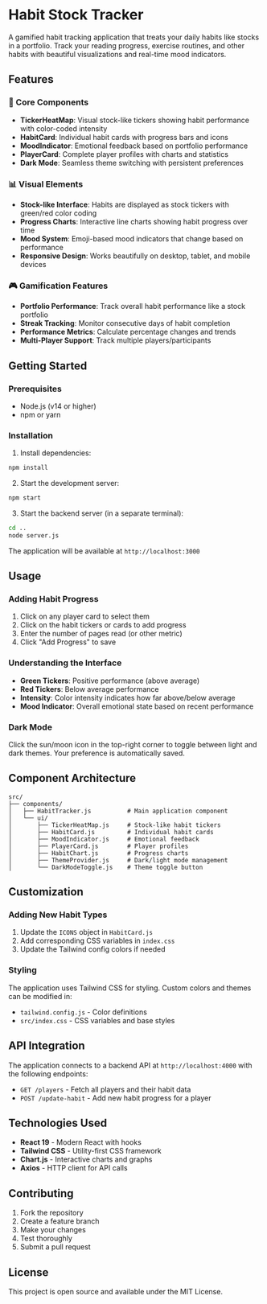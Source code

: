 # Habit Stock Tracker

A gamified habit tracking application that treats your daily habits like stocks in a portfolio. Track your reading progress, exercise routines, and other habits with beautiful visualizations and real-time mood indicators.

## Features

### 🎯 Core Components

- **TickerHeatMap**: Visual stock-like tickers showing habit performance with color-coded intensity
- **HabitCard**: Individual habit cards with progress bars and icons
- **MoodIndicator**: Emotional feedback based on portfolio performance
- **PlayerCard**: Complete player profiles with charts and statistics
- **Dark Mode**: Seamless theme switching with persistent preferences

### 📊 Visual Elements

- **Stock-like Interface**: Habits are displayed as stock tickers with green/red color coding
- **Progress Charts**: Interactive line charts showing habit progress over time
- **Mood System**: Emoji-based mood indicators that change based on performance
- **Responsive Design**: Works beautifully on desktop, tablet, and mobile devices

### 🎮 Gamification Features

- **Portfolio Performance**: Track overall habit performance like a stock portfolio
- **Streak Tracking**: Monitor consecutive days of habit completion
- **Performance Metrics**: Calculate percentage changes and trends
- **Multi-Player Support**: Track multiple players/participants

## Getting Started

### Prerequisites

- Node.js (v14 or higher)
- npm or yarn

### Installation

1. Install dependencies:
```bash
npm install
```

2. Start the development server:
```bash
npm start
```

3. Start the backend server (in a separate terminal):
```bash
cd ..
node server.js
```

The application will be available at `http://localhost:3000`

## Usage

### Adding Habit Progress

1. Click on any player card to select them
2. Click on the habit tickers or cards to add progress
3. Enter the number of pages read (or other metric)
4. Click "Add Progress" to save

### Understanding the Interface

- **Green Tickers**: Positive performance (above average)
- **Red Tickers**: Below average performance
- **Intensity**: Color intensity indicates how far above/below average
- **Mood Indicator**: Overall emotional state based on recent performance

### Dark Mode

Click the sun/moon icon in the top-right corner to toggle between light and dark themes. Your preference is automatically saved.

## Component Architecture

```
src/
├── components/
│   ├── HabitTracker.js          # Main application component
│   └── ui/
│       ├── TickerHeatMap.js     # Stock-like habit tickers
│       ├── HabitCard.js         # Individual habit cards
│       ├── MoodIndicator.js     # Emotional feedback
│       ├── PlayerCard.js        # Player profiles
│       ├── HabitChart.js        # Progress charts
│       ├── ThemeProvider.js     # Dark/light mode management
│       └── DarkModeToggle.js    # Theme toggle button
```

## Customization

### Adding New Habit Types

1. Update the `ICONS` object in `HabitCard.js`
2. Add corresponding CSS variables in `index.css`
3. Update the Tailwind config colors if needed

### Styling

The application uses Tailwind CSS for styling. Custom colors and themes can be modified in:
- `tailwind.config.js` - Color definitions
- `src/index.css` - CSS variables and base styles

## API Integration

The application connects to a backend API at `http://localhost:4000` with the following endpoints:

- `GET /players` - Fetch all players and their habit data
- `POST /update-habit` - Add new habit progress for a player

## Technologies Used

- **React 19** - Modern React with hooks
- **Tailwind CSS** - Utility-first CSS framework
- **Chart.js** - Interactive charts and graphs
- **Axios** - HTTP client for API calls

## Contributing

1. Fork the repository
2. Create a feature branch
3. Make your changes
4. Test thoroughly
5. Submit a pull request

## License

This project is open source and available under the MIT License.
